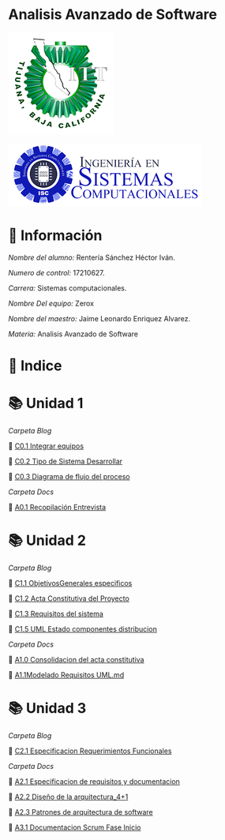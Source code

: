 # Analisis Avanzado de Software
![LogoITT](Img/ITT.png)

![Sistemas](Img/sistemas.png)

# :bust_in_silhouette: Información #

*Nombre del alumno:* Rentería Sánchez Héctor Iván.

*Numero de control:* 17210627.

*Carrera:* Sistemas computacionales.

*Nombre Del equipo:* Zerox

*Nombre del maestro:* Jaime Leonardo Enriquez Alvarez.

*Materia:* Analisis Avanzado de
Software


# :open_file_folder: Indice #

# :books: Unidad 1





*Carpeta Blog*

  :round_pushpin: [C0.1 Integrar equipos](Blog/C0.1-Integrar-equipos-_Hector-Ivan-Renteria-Sanchez.md)
  
  :round_pushpin: [C0.2 Tipo de Sistema Desarrollar](Blog/C0.2_Tipo_de_Sistema_Desarrollar_Hector_Renteria.md)


  :round_pushpin: [C0.3 Diagrama de flujo del proceso](Blog/C0.3_DiagramadeFlujo_Proceso_Hector_Renteria.md)

*Carpeta Docs*

  :busts_in_silhouette: [A0.1 Recopilación Entrevista](Docs/A0.1-RecopilacionEntrevista_Hector_Renteria.md)

  # :books: Unidad 2

*Carpeta Blog*

  :round_pushpin: [C1.1 ObjetivosGenerales especificos](Blog/C1.1_ObjetivosGenerales_especificos_Hector_Renteria.md)

  :round_pushpin: [C1.2 Acta Constitutiva del Proyecto](Blog/C1.2_Acta_Constitutiva_del_Proyecto_Hector_Renteria.md)
  
  :round_pushpin: [C1.3 Requisitos del sistema](Blog/C1.3_Requisitos_del_sistema_Hector_Renteria.md)

  :round_pushpin: [C1.5 UML Estado componentes distribucion](Blog//C1.5_UML_Estado_componentes_distribucion_Hector_Renteria.md)


*Carpeta Docs*

  :busts_in_silhouette: [A1.0 Consolidacion del acta constitutiva](Docs/A1.0_Consolidation-of-the-articles-of-incorporation_Hector_Renteria.md)

  :busts_in_silhouette: [A1.1Modelado Requisitos UML.md](Docs/A1.1Requirements-modeling-through-UML-diagrams_Hector_Renteria_Zerox.md)


# :books: Unidad 3

*Carpeta Blog*

  :round_pushpin: [C2.1 Especificacion Requerimientos Funcionales](Blog/C2.1_EspecificacionRequerimientos_Funcionales_Hector_Renteria.md)

  *Carpeta Docs*

  :busts_in_silhouette: [A2.1 Especificacion de requisitos y documentacion](Docs/A2.1_Specification-of-requirements-and-documentation_Hector_Renteria_Zerox.md)

  :busts_in_silhouette: [A2.2 Diseño de la arquitectura_4+1](Docs/A2.2-Design-of-the-41-architecture_Hector_Renteria_Zerox.md)

  :busts_in_silhouette: [A2.3 Patrones de arquitectura de software](Docs/A2.3_Software_Architecture_Patterns_Hector_Renteria_Zerox.md)

  :busts_in_silhouette: [A3.1 Documentacion Scrum Fase Inicio](Docs/A3.1_StartPhaseScrum_Project_Vision_Statement_Hector_Renteria_Zerox.md)



